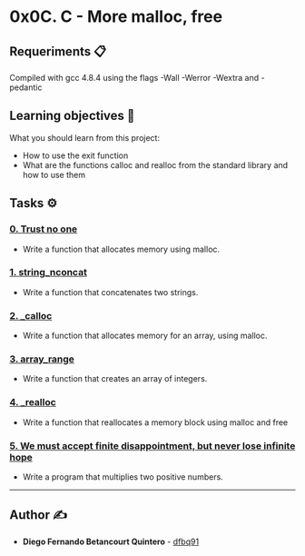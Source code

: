 # 0x0C. C - More malloc, free

## Requeriments 📋
Compiled with gcc 4.8.4 using the flags -Wall -Werror -Wextra and -pedantic

## Learning objectives 🚀
What you should learn from this project:

* How to use the exit function
* What are the functions calloc and realloc from the standard library and how to use them

## Tasks ⚙️

### [0. Trust no one](./0-malloc_checked.c)
* Write a function that allocates memory using malloc.


### [1. string_nconcat](./1-string_nconcat.c)
* Write a function that concatenates two strings.


### [2. _calloc](./2-calloc.c)
* Write a function that allocates memory for an array, using malloc.


### [3. array_range](./3-array_range.c)
* Write a function that creates an array of integers.


### [4. _realloc](./100-realloc.c)
* Write a function that reallocates a memory block using malloc and free


### [5. We must accept finite disappointment, but never lose infinite hope](./101-mul.c)
* Write a program that multiplies two positive numbers.

---

## Author ✍
* **Diego Fernando Betancourt Quintero** - [dfbq91](https://github.com/dfbq91)
